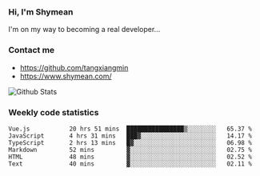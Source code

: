 ### Hi, I'm Shymean

I'm on my way to becoming a real developer...

### Contact me

- <https://github.com/tangxiangmin>
- <https://www.shymean.com/>

![Github Stats](https://github-readme-stats.vercel.app/api?username=tangxiangmin&show_icons=true&theme=dark)


###  Weekly code statistics

<!--START_SECTION:waka-->

```text
Vue.js           20 hrs 51 mins  ████████████████▒░░░░░░░░   65.37 %
JavaScript       4 hrs 31 mins   ███▓░░░░░░░░░░░░░░░░░░░░░   14.17 %
TypeScript       2 hrs 13 mins   █▓░░░░░░░░░░░░░░░░░░░░░░░   06.98 %
Markdown         52 mins         ▓░░░░░░░░░░░░░░░░░░░░░░░░   02.75 %
HTML             48 mins         ▓░░░░░░░░░░░░░░░░░░░░░░░░   02.52 %
Text             40 mins         ▓░░░░░░░░░░░░░░░░░░░░░░░░   02.11 %
```

<!--END_SECTION:waka-->